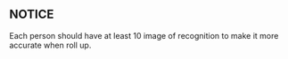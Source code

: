 
## NOTICE

Each person should have at least 10 image of recognition to make it more accurate when roll up.